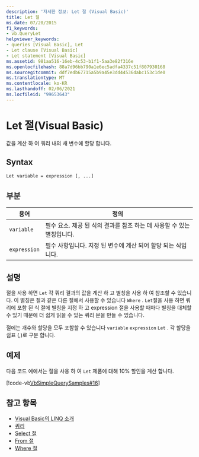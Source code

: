 ```yaml
---
description: '자세한 정보: Let 절 (Visual Basic)'
title: Let 절
ms.date: 07/20/2015
f1_keywords:
- vb.QueryLet
helpviewer_keywords:
- queries [Visual Basic], Let
- Let clause [Visual Basic]
- Let statement [Visual Basic]
ms.assetid: 981aa516-16eb-4c53-b1f1-5aa3e82f316e
ms.openlocfilehash: 88a7d96bb790a1e6ec5adfa4337c51f807930168
ms.sourcegitcommit: ddf7edb67715a5b9a45e3dd44536dabc153c1de0
ms.translationtype: MT
ms.contentlocale: ko-KR
ms.lasthandoff: 02/06/2021
ms.locfileid: "99653643"
---
```

# <a name="let-clause-visual-basic"></a>Let 절(Visual Basic)

값을 계산 하 여 쿼리 내의 새 변수에 할당 합니다.  
  
## <a name="syntax"></a>Syntax  
  
```vb  
Let variable = expression [, ...]  
```  
  
## <a name="parts"></a>부분  
  
|용어|정의|  
|---|---|  
|`variable`|필수 요소. 제공 된 식의 결과를 참조 하는 데 사용할 수 있는 별칭입니다.|  
|`expression`|필수 사항입니다. 지정 된 변수에 계산 되어 할당 되는 식입니다.|  
  
## <a name="remarks"></a>설명  

 절을 사용 하면 `Let` 각 쿼리 결과의 값을 계산 하 고 별칭을 사용 하 여 참조할 수 있습니다. 이 별칭은 절과 같은 다른 절에서 사용할 수 있습니다 `Where` . `Let`절을 사용 하면 쿼리에 포함 된 식 절에 별칭을 지정 하 고 expression 절을 사용할 때마다 별칭을 대체할 수 있기 때문에 더 쉽게 읽을 수 있는 쿼리 문을 만들 수 있습니다.  
  
 절에는 개수와 할당을 모두 포함할 수 있습니다 `variable` `expression` `Let` . 각 할당을 쉼표 (,)로 구분 합니다.  
  
## <a name="example"></a>예제  

 다음 코드 예에서는 절을 사용 하 여 `Let` 제품에 대해 10% 할인을 계산 합니다.  
  
 [!code-vb[VbSimpleQuerySamples#16](~/samples/snippets/visualbasic/VS_Snippets_VBCSharp/VbSimpleQuerySamples/VB/QuerySamples1.vb#16)]  
  
## <a name="see-also"></a>참고 항목

- [Visual Basic의 LINQ 소개](../../programming-guide/language-features/linq/introduction-to-linq.md)
- [쿼리](index.md)
- [Select 절](select-clause.md)
- [From 절](from-clause.md)
- [Where 절](where-clause.md)
